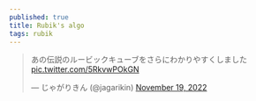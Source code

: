 ```yaml
---
published: true
title: Rubik's algo
tags: rubik
---
```


<blockquote class="twitter-tweet"><p lang="ja" dir="ltr">あの伝説のルービックキューブをさらにわかりやすくしました <a href="https://t.co/5RkvwPOkGN">pic.twitter.com/5RkvwPOkGN</a></p>&mdash; じゃがりきん (@jagarikin) <a href="https://twitter.com/jagarikin/status/1593771091738374144?ref_src=twsrc%5Etfw">November 19, 2022</a></blockquote> <script async src="https://platform.twitter.com/widgets.js" charset="utf-8"></script> </script>
